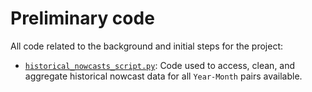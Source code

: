 # Preliminary code
All code related to the background and initial steps for the project:
* [`historical_nowcasts_script.py`](historical_nowcasts_script.py): Code used to access, clean, and aggregate historical nowcast data for all `Year-Month` pairs available.
